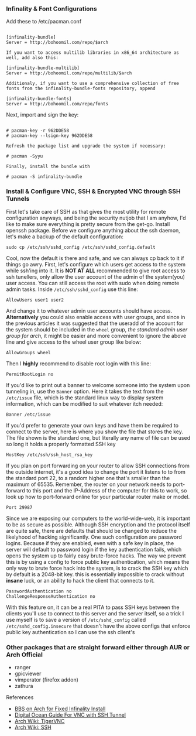 ### Infinality & Font Configurations

Add these to /etc/pacman.conf

```

[infinality-bundle]
Server = http://bohoomil.com/repo/$arch

If you want to access multilib libraries in x86_64 architecture as well, add also this:

[infinality-bundle-multilib]
Server = http://bohoomil.com/repo/multilib/$arch

Additionaly, if you want to use a comprehensive collection of free fonts from the infinality-bundle-fonts repository, append

[infinality-bundle-fonts]
Server = http://bohoomil.com/repo/fonts
```

Next, import and sign the key:

```

# pacman-key -r 962DDE58
# pacman-key --lsign-key 962DDE58

Refresh the package list and upgrade the system if necessary:

# pacman -Syyu

Finally, install the bundle with

# pacman -S infinality-bundle
```

### Install & Configure VNC, SSH & Encrypted VNC through SSH Tunnels

First let's take care of SSH as that gives the most utility for remote configuration anyways, and being the security nutjob that I am anyhow, I'd like to make sure everything is pretty secure from the get-go.
Install openssh package.
Before we configure anything about the ssh daemon, let's make a backup of the default configuration:
```
sudo cp /etc/ssh/sshd_config /etc/ssh/sshd_config.default
```
Cool, now the default is there and safe, and we can always cp back to it if things go awry. First, let's configure which users get access to the system while ssh'ing into it. It is **NOT AT ALL** recommended to give root access to ssh tunellers, only allow the user account of the admin of the system(you) user access. You can still access the root with sudo when doing remote admin tasks.
Inside `/etc/ssh/sshd_config` use this line:
```
AllowUsers user1 user2
```
And change it to whatever admin user accounts should have access. **Alternatively** you could also enable access with user groups, and since in the previous articles it was suggested that the useradd of the account for the system should be included in the `wheel` group, *the standard admin user group for arch*, it might be easier and more convenient to ignore the above line and give access to the wheel user group like below:
```
AllowGroups wheel
```
Then I **highly** recommend to disable root login with this line:
```
PermitRootLogin no
```
If you'd like to print out a banner to welcome someone into the system upon tunneling in, use the `Banner` option. Here it takes the text from the `/etc/issue` file, which is the standard linux way to display system information, which can be modified to suit whatever itch needed:
```
Banner /etc/issue
```
If you'd prefer to generate your own keys and have them be required to connect to the server, here is where you show the file that stores the key. The file shown is the standard one, but literally any name of file can be used so long it holds a properly formatted SSH key
```
HostKey /etc/ssh/ssh_host_rsa_key

```
If you plan on port forwarding on your router to allow SSH connections from the outside internet, it's a good idea to change the port it listens to to from the standard port 22, to a random higher one that's smaller than the maximum of  65535. Remember, the router on your network needs to port-forward to this port and the IP-Address of the computer for this to work, so look up how to port-forward online for your particular router make or model.
```
Port 29987
```
Since we are exposing our computers to the world-wide-web, it is important to be as secure as possible. Although SSH encryption and the protocol itself are quite safe, there are defaults that should be changed to reduce the likelyhood of hacking significantly. One such configuration are password logins. Because if they are enabled, even with a safe key in place, the server will default to password login if the key authentication fails, which opens the system up to fairly easy brute-force hacks. The way we prevent this is by using a config to force public key authentication, which means the only way to brute force hack into the system, is to crack the SSH key which by default is a 2048-bit key. this is essentially impossible to crack without **insane** luck, or an ability to hack the client that connects to it.
```
PasswordAuthentication no
ChallengeResponseAuthentication no
```

With this feature on, it can be a real PITA to pass SSH keys between the clients you'll use to connect to this server and the server itself, so a trick I use myself is to save a version of `/etc/sshd_config` called `/etc/sshd_config.insecure` that doesn't have the above configs that enforce public key authentication so I can use the ssh client's 



### Other packages that are straight forward either through AUR or Arch Official
- ranger
- gpicviewer
- vimperator (firefox addon)
- zathura







References
- [BBS on Arch for Fixed Infinality Install](https://bbs.archlinux.org/viewtopic.php?id=162098)
- [Digital Ocean Guide For VNC with SSH Tunnel](https://www.digitalocean.com/community/tutorials/how-to-install-and-configure-vnc-remote-access-for-the-gnome-desktop-on-centos-7)
- [Arch Wiki: TigerVNC](https://wiki.archlinux.org/index.php/TigerVNC)
- [Arch Wiki: SSH](https://wiki.archlinux.org/index.php/Secure_Shell)
